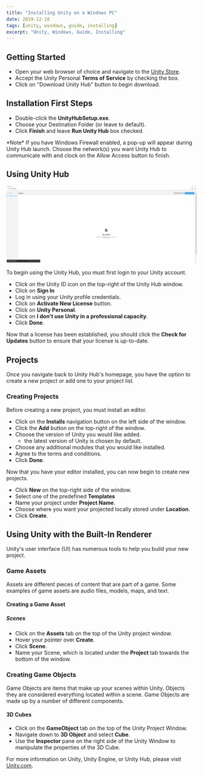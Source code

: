 ```yaml
---
title: "Installing Unity on a Windows PC"
date: 2019-12-18
tags: [unity, windows, guide, installing]
excerpt: "Unity, Windows, Guide, Installing"
---
```


## Getting Started 

* Open your web browser of choice and navigate to the [Unity Store](https://store.unity.com/download).
* Accept the Unity Personal **Terms of Service** by checking the box.
* Click on "Download Unity Hub" button to begin download.

## Installation First Steps

* Double-click the **UnityHubSetup.exe**.
* Choose your Destination Folder (or leave to default).
* Click **Finish** and leave **Run Unity Hub** box checked.

\*Note* If you have Windows Firewall enabled, a pop-up will appear during Unity Hub launch. Choose the network(s) you want Unity Hub to communicate with and clock on the Allow Access button to finish.

## Using Unity Hub

![Unity Hub Screenshot](../images/unity_install/unity_hub.jpg)

To begin using the Unity Hub, you must first login to your Unity account. 

* Click on the Unity ID icon on the top-right of the Unity Hub window.
* Click on **Sign In**
* Log in using your Unity profile credentials.
* Click on **Activate New License** button.
* Click on **Unity Personal**.
* Click on **I don't use Unity in a professional capacity**.
* Click **Done**.
  
Now that a license has been established, you should click the **Check for Updates** button to ensure that your license is up-to-date.

## Projects

Once you navigate back to Unity Hub's homepage, you have the option to create a new project or add one to your project list.

### Creating Projects

Before creating a new project, you must install an editor.

* Click on the **Installs** navigation button on the left side of the window.
* Click the **Add** button on the top-right of the window.
* Choose the version of Unity you would like added.
  * the latest version of Unity is chosen by default.
* Choose any additional modules that you would like installed.
* Agree to the terms and conditions. 
* Click **Done**.

Now that you have your editor installed, you can now begin to create new projects.

* Click **New** on the top-right side of the window.
* Select one of the predefined **Templates** 
* Name your project under **Project Name**.
* Choose where you want your projected locally stored under **Location**.
* Click **Create**.

## Using Unity with the Built-In Renderer

Unity's user interface (UI) has numerous tools to help you build your new project. 

### Game Assets 

Assets are different pieces of content that are part of a game. Some examples of game assets are audio files, models, maps, and text.

#### Creating a Game Asset

##### Scenes

* Click on the **Assets** tab on the top of the Unity project window.
* Hover your pointer over **Create**.
* Click **Scene**. 
* Name your Scene, which is located under the **Project** tab towards the bottom of the window. 

### Creating Game Objects

Game Objects are items that make up your scenes within Unity. Objects they are considered everything located within a scene. Game Objects are made up by a number of different components.  

#### 3D Cubes

* Click on the **GameObject** tab on the top of the Unity Project Window.
* Navigate down to **3D Object** and select **Cube**.
* Use the **Inspector** pane on the right side of the Unity Window to manipulate the properties of the 3D Cube. 

For more information on Unity, Unity Engine, or Unity Hub, please visit [Unity.com](https://unity.com).
